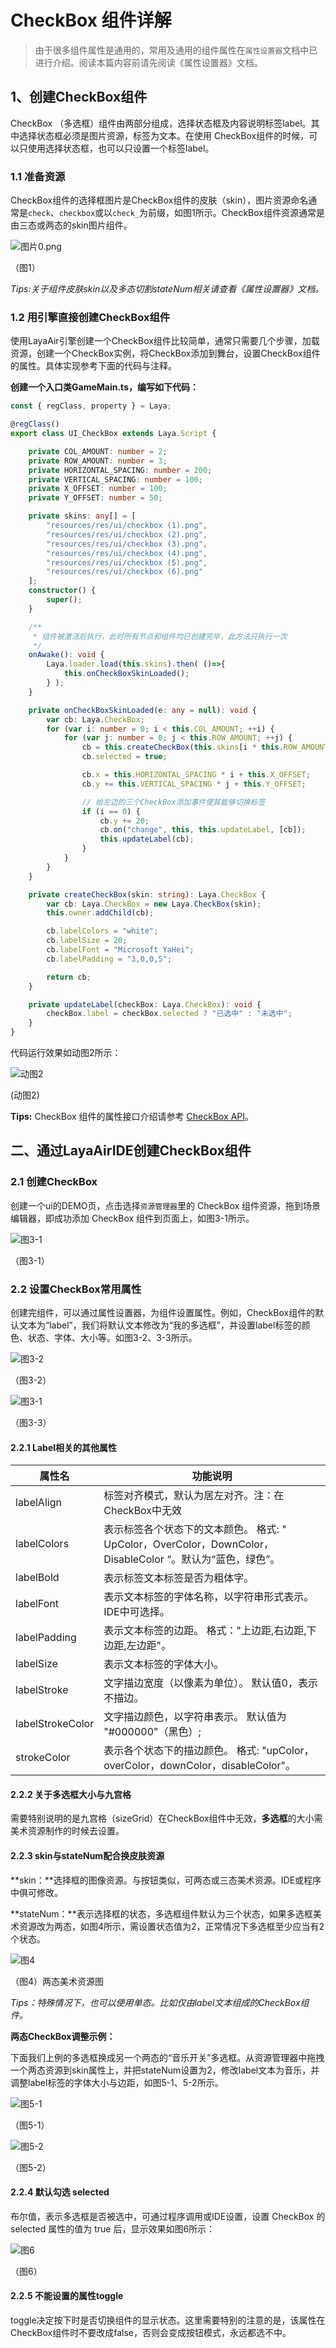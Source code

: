 # CheckBox 组件详解

> 由于很多组件属性是通用的，常用及通用的组件属性在`属性设置器`文档中已进行介绍。阅读本篇内容前请先阅读《属性设置器》文档。

## 1、创建CheckBox组件

 CheckBox （多选框）组件由两部分组成，选择状态框及内容说明标签label。其中选择状态框必须是图片资源，标签为文本。在使用 CheckBox组件的时候，可以只使用选择状态框，也可以只设置一个标签label。

### 1.1 准备资源

CheckBox组件的选择框图片是CheckBox组件的皮肤（skin），图片资源命名通常是`check`、`checkbox`或以`check_`为前缀，如图1所示。CheckBox组件资源通常是由三态或两态的skin图片组件。

![图片0.png](img/1.png)<br/>

 （图1）

*Tips:关于组件皮肤skin以及多态切割stateNum相关请查看《属性设置器》文档。*

### 1.2 用引擎直接创建CheckBox组件



使用LayaAir引擎创建一个CheckBox组件比较简单，通常只需要几个步骤，加载资源，创建一个CheckBox实例，将CheckBox添加到舞台，设置CheckBox组件的属性。具体实现参考下面的代码与注释。

**创建一个入口类GameMain.ts，编写如下代码：**

```typescript
const { regClass, property } = Laya;

@regClass()
export class UI_CheckBox extends Laya.Script {

	private COL_AMOUNT: number = 2;
	private ROW_AMOUNT: number = 3;
	private HORIZONTAL_SPACING: number = 200;
	private VERTICAL_SPACING: number = 100;
	private X_OFFSET: number = 100;
	private Y_OFFSET: number = 50;

	private skins: any[] = [
        "resources/res/ui/checkbox (1).png", 
        "resources/res/ui/checkbox (2).png", 
        "resources/res/ui/checkbox (3).png", 
        "resources/res/ui/checkbox (4).png", 
        "resources/res/ui/checkbox (5).png", 
        "resources/res/ui/checkbox (6).png"
    ];
    constructor() {
        super();
    }

    /**
     * 组件被激活后执行，此时所有节点和组件均已创建完毕，此方法只执行一次
     */
    onAwake(): void {
		Laya.loader.load(this.skins).then( ()=>{
            this.onCheckBoxSkinLoaded();
        } );
	}

	private onCheckBoxSkinLoaded(e: any = null): void {
		var cb: Laya.CheckBox;
		for (var i: number = 0; i < this.COL_AMOUNT; ++i) {
			for (var j: number = 0; j < this.ROW_AMOUNT; ++j) {
				cb = this.createCheckBox(this.skins[i * this.ROW_AMOUNT + j]);
				cb.selected = true;

				cb.x = this.HORIZONTAL_SPACING * i + this.X_OFFSET;
				cb.y += this.VERTICAL_SPACING * j + this.Y_OFFSET;

				// 给左边的三个CheckBox添加事件使其能够切换标签
				if (i == 0) {
					cb.y += 20;
					cb.on("change", this, this.updateLabel, [cb]);
					this.updateLabel(cb);
				}
			}
		}
	}

	private createCheckBox(skin: string): Laya.CheckBox {
		var cb: Laya.CheckBox = new Laya.CheckBox(skin);
		this.owner.addChild(cb);

		cb.labelColors = "white";
		cb.labelSize = 20;
		cb.labelFont = "Microsoft YaHei";
		cb.labelPadding = "3,0,0,5";

		return cb;
	}

	private updateLabel(checkBox: Laya.CheckBox): void {
		checkBox.label = checkBox.selected ? "已选中" : "未选中";
	}
}
```

代码运行效果如动图2所示：

![动图2](img/2.gif) <br />

 (动图2)



**Tips:** CheckBox 组件的属性接口介绍请参考 [CheckBox API](https://layaair.ldc.layabox.com/api2/Chinese/index.html?category=Core&class=laya.ui.CheckBox)。



## 二、通过LayaAirIDE创建CheckBox组件

### 2.1 创建CheckBox

 创建一个ui的DEMO页，点击选择`资源管理器`里的 CheckBox 组件资源，拖到场景编辑器，即成功添加 CheckBox 组件到页面上，如图3-1所示。   

![图3-1](img/3-1.png)<br/>

（图3-1）



### 2.2 设置CheckBox常用属性

创建完组件，可以通过属性设置器，为组件设置属性。例如，CheckBox组件的默认文本为“label”，我们将默认文本修改为“我的多选框”，并设置label标签的颜色、状态、字体、大小等。如图3-2、3-3所示。

![图3-2](img/3-2.png) <br/>

  （图3-2）

![图3-1](img/3-3.png)<br/>

（图3-3）



#### 2.2.1 Label相关的其他属性

| **属性名**       | **功能说明**                                                 |
| ---------------- | ------------------------------------------------------------ |
| labelAlign       | 标签对齐模式，默认为居左对齐。注：在CheckBox中无效           |
| labelColors      | 表示标签各个状态下的文本颜色。 格式: " UpColor，OverColor，DownColor，DisableColor “。默认为“蓝色，绿色”。 |
| labelBold        | 表示标签文本标签是否为粗体字。                               |
| labelFont        | 表示文本标签的字体名称，以字符串形式表示。IDE中可选择。      |
| labelPadding     | 表示文本标签的边距。 格式："上边距,右边距,下边距,左边距"。   |
| labelSize        | 表示文本标签的字体大小。                                     |
| labelStroke      | 文字描边宽度（以像素为单位）。 默认值0，表示不描边。         |
| labelStrokeColor | 文字描边颜色，以字符串表示。 默认值为 "#000000"（黑色）;     |
| strokeColor      | 表示各个状态下的描边颜色。 格式: "upColor，overColor，downColor，disableColor"。 |



#### 2.2.2  关于多选框大小与九宫格

需要特别说明的是九宫格（sizeGrid）在CheckBox组件中无效，**多选框**的大小需美术资源制作的时候去设置。

#### 2.2.3  skin与stateNum配合换皮肤资源

 **skin：**选择框的图像资源。与按钮类似，可两态或三态美术资源。IDE或程序中俱可修改。

**stateNum：**表示选择框的状态，多选框组件默认为三个状态，如果多选框美术资源改为两态，如图4所示，需设置状态值为2，正常情况下多选框至少应当有2个状态。

![图4](img/4.png)<br/>

  （图4）两态美术资源图

*Tips：特殊情况下，也可以使用单态。比如仅由label文本组成的CheckBox组件。*

**两态CheckBox调整示例：**

下面我们上例的多选框换成另一个两态的“音乐开关”多选框。从资源管理器中拖拽一个两态资源到skin属性上，并把stateNum设置为2，修改label文本为音乐，并调整label标签的字体大小与边距，如图5-1、5-2所示。

![图5-1](img/5-1.png)<br/>

  （图5-1）

![图5-2](img/5-2.png)<br/>

  （图5-2）



#### 2.2.4 默认勾选 selected

布尔值，表示多选框是否被选中，可通过程序调用或IDE设置，设置 CheckBox 的 selected 属性的值为 true 后，显示效果如图6所示：

![图6](img/6.png)<br/>

  （图6）

#### 2.2.5 不能设置的属性toggle

toggle决定按下时是否切换组件的显示状态。这里需要特别的注意的是，该属性在CheckBox组件时不要改成false，否则会变成按钮模式，永远都选不中。



